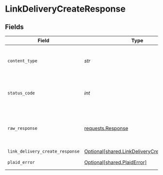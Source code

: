 # LinkDeliveryCreateResponse


## Fields

| Field                                                                                            | Type                                                                                             | Required                                                                                         | Description                                                                                      |
| ------------------------------------------------------------------------------------------------ | ------------------------------------------------------------------------------------------------ | ------------------------------------------------------------------------------------------------ | ------------------------------------------------------------------------------------------------ |
| `content_type`                                                                                   | *str*                                                                                            | :heavy_check_mark:                                                                               | HTTP response content type for this operation                                                    |
| `status_code`                                                                                    | *int*                                                                                            | :heavy_check_mark:                                                                               | HTTP response status code for this operation                                                     |
| `raw_response`                                                                                   | [requests.Response](https://requests.readthedocs.io/en/latest/api/#requests.Response)            | :heavy_check_mark:                                                                               | Raw HTTP response; suitable for custom response parsing                                          |
| `link_delivery_create_response`                                                                  | [Optional[shared.LinkDeliveryCreateResponse]](../../models/shared/linkdeliverycreateresponse.md) | :heavy_minus_sign:                                                                               | OK                                                                                               |
| `plaid_error`                                                                                    | [Optional[shared.PlaidError]](../../models/shared/plaiderror.md)                                 | :heavy_minus_sign:                                                                               | Error response                                                                                   |